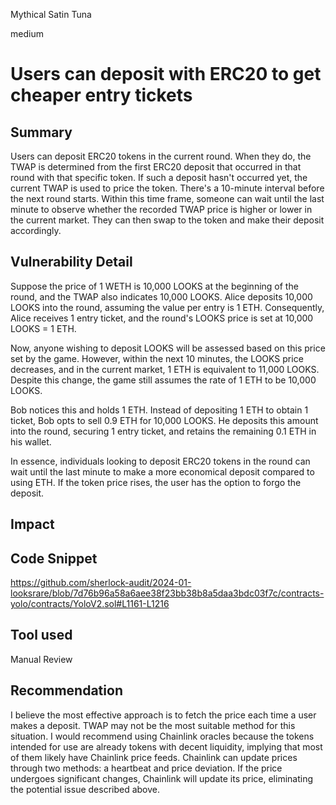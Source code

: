 Mythical Satin Tuna

medium

# Users can deposit with ERC20 to get cheaper entry tickets

## Summary
Users can deposit ERC20 tokens in the current round. When they do, the TWAP is determined from the first ERC20 deposit that occurred in that round with that specific token. If such a deposit hasn't occurred yet, the current TWAP is used to price the token. There's a 10-minute interval before the next round starts. Within this time frame, someone can wait until the last minute to observe whether the recorded TWAP price is higher or lower in the current market. They can then swap to the token and make their deposit accordingly.
## Vulnerability Detail
Suppose the price of 1 WETH is 10,000 LOOKS at the beginning of the round, and the TWAP also indicates 10,000 LOOKS. Alice deposits 10,000 LOOKS into the round, assuming the value per entry is 1 ETH. Consequently, Alice receives 1 entry ticket, and the round's LOOKS price is set at 10,000 LOOKS = 1 ETH.

Now, anyone wishing to deposit LOOKS will be assessed based on this price set by the game. However, within the next 10 minutes, the LOOKS price decreases, and in the current market, 1 ETH is equivalent to 11,000 LOOKS. Despite this change, the game still assumes the rate of 1 ETH to be 10,000 LOOKS.

Bob notices this and holds 1 ETH. Instead of depositing 1 ETH to obtain 1 ticket, Bob opts to sell 0.9 ETH for 10,000 LOOKS. He deposits this amount into the round, securing 1 entry ticket, and retains the remaining 0.1 ETH in his wallet.

In essence, individuals looking to deposit ERC20 tokens in the round can wait until the last minute to make a more economical deposit compared to using ETH. If the token price rises, the user has the option to forgo the deposit.
## Impact

## Code Snippet
https://github.com/sherlock-audit/2024-01-looksrare/blob/7d76b96a58a6aee38f23bb38b8a5daa3bdc03f7c/contracts-yolo/contracts/YoloV2.sol#L1161-L1216
## Tool used

Manual Review

## Recommendation
I believe the most effective approach is to fetch the price each time a user makes a deposit. TWAP may not be the most suitable method for this situation. I would recommend using Chainlink oracles because the tokens intended for use are already tokens with decent liquidity, implying that most of them likely have Chainlink price feeds. Chainlink can update prices through two methods: a heartbeat and price deviation. If the price undergoes significant changes, Chainlink will update its price, eliminating the potential issue described above.